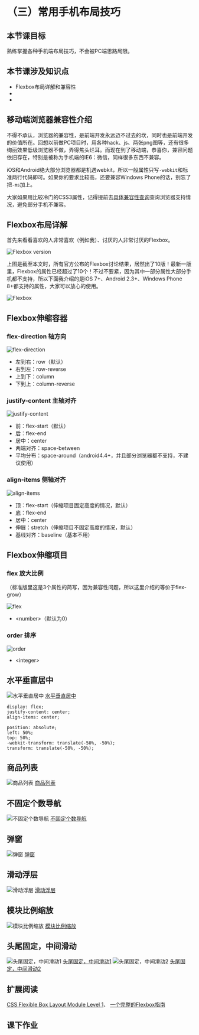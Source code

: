 # （三）常用手机布局技巧

## 本节课目标

熟练掌握各种手机端布局技巧，不会被PC端思路局限。

## 本节课涉及知识点

* Flexbox布局详解和兼容性
* 
* 

## 移动端浏览器兼容性介绍

不得不承认，浏览器的兼容性，是前端开发永远迈不过去的坎，同时也是前端开发的价值所在。回想以前做PC项目时，用各种hack、js、两张png图等，还有很多绚丽效果低级浏览器不做，弄得焦头烂耳。而现在到了移动端，恭喜你，兼容问题依旧存在，特别是被称为手机端的IE6：微信，同样很多东西不兼容。

iOS和Android绝大部分浏览器都是机遇webkit，所以一般属性只写`-webkit`和标准两行代码即可。如果你的要求比较高，还要兼容Windows Phone的话，别忘了把`-ms`加上。

大家如果用比较冷门的CSS3属性，记得提前去[具体兼容性查询](http://caniuse.com/)查询浏览器支持情况，避免部分手机不兼容。

## Flexbox布局详解

首先来看看喜欢的人非常喜欢（例如我）、讨厌的人非常讨厌的Flexbox。

![Flexbox version](flexbox_version.png)

上图是截至本文时，所有官方公布的Flexbox讨论结果，居然出了10版！最新一版里，Flexbox的属性已经超过了10个！不过不要紧，因为其中一部分属性大部分手机都不支持，所以下面我介绍的是iOS 7+、Android 2.3+、Windows Phone 8+都支持的属性，大家可以放心的使用。

![Flexbox](flexbox.png)

## Flexbox伸缩容器

### flex-direction 轴方向

![flex-direction](flex-direction.png)

* 左到右：row（默认）
* 右到左：row-reverse
* 上到下：column
* 下到上：column-reverse

### justify-content 主轴对齐

![justify-content](justify-content.png)

* 前：flex-start（默认）
* 后：flex-end
* 居中：center
* 两端对齐：space-between
* 平均分布：space-around（android4.4+，并且部分浏览器都不支持，不建议使用）

### align-items 侧轴对齐

![align-items](align-items.png)

* 顶：flex-start（伸缩项目固定高度的情况，默认）
* 底：flex-end
* 居中：center
* 伸展：stretch（伸缩项目不固定高度的情况，默认）
* 基线对齐：baseline（基本不用）

## Flexbox伸缩项目

### flex 放大比例

（标准版里这是3个属性的简写，因为兼容性问题，所以这里介绍的等价于flex-grow）

![flex](flex.png)

* &lt;number&gt;（默认为0）

### order 排序

![order](order.png)

* &lt;integer&gt;

## 水平垂直居中

![水平垂直居中](center-box.png)
[水平垂直居中](http://ximan.github.io/mobile-layout-example/center-box.html)

```
display: flex;
justify-content: center;
align-items: center;
```

```
position: absolute;
left: 50%;
top: 50%;
-webkit-transform: translate(-50%, -50%);
transform: translate(-50%, -50%);
```

## 商品列表

![商品列表](product-list.png)
[商品列表](http://ximan.github.io/mobile-layout-example/product-list.html)

## 不固定个数导航

![不固定个数导航](nav.png)
[不固定个数导航](http://ximan.github.io/mobile-layout-example/nav.html)

## 弹窗

![弹窗](dialog.png)
[弹窗](http://ximan.github.io/mobile-layout-example/dialog.html)

## 滑动浮层

![滑动浮层](slide-layer.png)
[滑动浮层](http://ximan.github.io/mobile-layout-example/slide-layer.html)

## 模块比例缩放

![模块比例缩放](proportional.png)
[模块比例缩放](http://ximan.github.io/mobile-layout-example/proportional.html)

## 头尾固定，中间滑动

![头尾固定，中间滑动1](layout-1.png)
[头尾固定，中间滑动1](http://ximan.github.io/mobile-layout-example/layout-1.html)
![头尾固定，中间滑动2](layout-2.png)
[头尾固定，中间滑动2](http://ximan.github.io/mobile-layout-example/layout-2.html)

## 扩展阅读

[CSS Flexible Box Layout Module Level 1](https://www.w3.org/TR/css-flexbox/)、
[一个完整的Flexbox指南](http://www.w3cplus.com/css3/a-guide-to-flexbox-new.html)

## 课下作业

